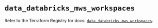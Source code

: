 # `data_databricks_mws_workspaces`

Refer to the Terraform Registry for docs: [`data_databricks_mws_workspaces`](https://registry.terraform.io/providers/databricks/databricks/1.48.3/docs/data-sources/mws_workspaces).
